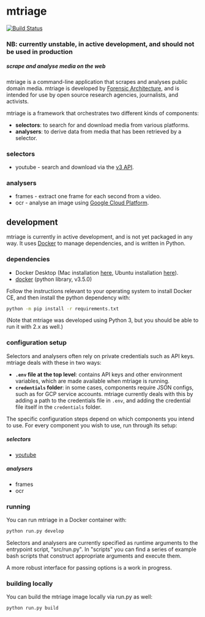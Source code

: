 # mtriage

[![Build Status](https://travis-ci.com/forensic-architecture/mtriage.svg?branch=master)](https://travis-ci.com/forensic-architecture/mtriage)

### NB: currently unstable, in active development, and should not be used in production

##### scrape and analyse media on the web

mtriage is a command-line application that scrapes and analyses public domain media. mtriage is developed by [Forensic Architecture](https://forensic-architecture.org), and is intended for use by open source research agencies, journalists, and activists.

mtriage is a framework that orchestrates two different kinds of components:

* **selectors**: to search for and download media from various platforms.
* **analysers**: to derive data from media that has been retrieved by
    a selector.

### selectors
* youtube - search and download via the [v3 API](https://developers.google.com/youtube/v3/).

### analysers
* frames - extract one frame for each second from a video.
* ocr - analyse an image using [Google Cloud Platform](https://cloud.google.com/vision/docs/ocr).
<!-- * pytorch - run inference with a [PyTorch](https://pytorch.org/) model on an image. -->


## development
mtriage is currently in active development, and is not yet packaged in any way.
It uses [Docker](https://www.docker.com/products/docker-desktop) to manage
dependencies, and is written in Python.

### dependencies
- Docker Desktop (Mac installation [here](https://docs.docker.com/v17.12/docker-for-mac/install/), Ubuntu installation [here](https://docs.docker.com/v17.12/install/linux/docker-ce/ubuntu/)).
- [docker](https://docs.docker.com/install/) (python library, v3.5.0)

Follow the instructions relevant to your operating system to install Docker CE,
and then install the python dependency with:

```bash
python -m pip install -r requirements.txt
```

(Note that mtriage was developed using Python 3, but you should be able to run it with 2.x as well.)

### configuration setup
Selectors and analysers often rely on private credentials such as API keys. mtriage deals with these in two ways:

* **`.env` file at the top level**: contains API keys and other environment variables, which are made available when
    mtriage is running.
* **`credentials` folder**: in some cases, components require JSON configs, such as for GCP service accounts. mtriage
    currently deals with this by adding a path to the credentials file in `.env`, and adding the credential file itself
    in the `credentials` folder.

The specific configuration steps depend on which components you intend to use. For every component you wish to use, run
through its setup:

##### selectors
* [youtube](docs/config/youtube.md)
##### analysers
* frames
* ocr

### running
You can run mtriage in a Docker container with:
```bash
python run.py develop
```

Selectors and analysers are currently specified as runtime arguments to the
entrypoint script, "src/run.py". In "scripts" you can find a series of example
bash scripts that construct appropriate arguments and execute them.

A more robust interface for passing options is a work in progress.


### building locally
You can build the mtriage image locally via run.py as well:
```bash
python run.py build


